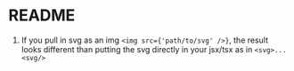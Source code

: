 # README

1. If you pull in svg as an img `<img src={'path/to/svg' />}`, the result looks different
   than putting the svg directly in your jsx/tsx as in `<svg>...<svg/>`
